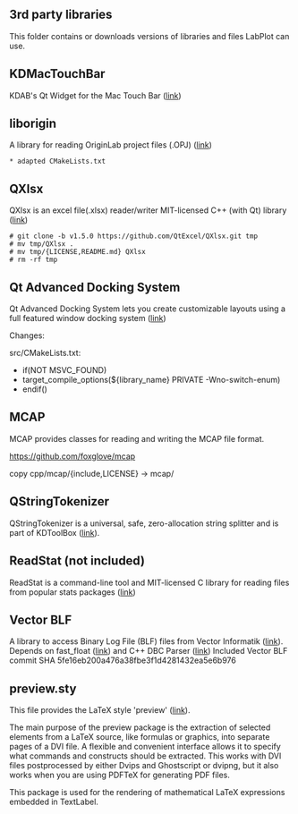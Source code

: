 ## 3rd party libraries

This folder contains or downloads versions of libraries and files LabPlot can use.


## KDMacTouchBar

KDAB's Qt Widget for the Mac Touch Bar ([link](https://github.com/KDAB/KDMacTouchBar))

## liborigin

A library for reading OriginLab project files (.OPJ) ([link](https://sourceforge.net/projects/liborigin))

    * adapted CMakeLists.txt

## QXlsx

QXlsx is an excel file(.xlsx) reader/writer MIT-licensed C++ (with Qt) library ([link](https://github.com/QtExcel/QXlsx))

    # git clone -b v1.5.0 https://github.com/QtExcel/QXlsx.git tmp
    # mv tmp/QXlsx .
    # mv tmp/{LICENSE,README.md} QXlsx
    # rm -rf tmp

## Qt Advanced Docking System

Qt Advanced Docking System lets you create customizable layouts using a full featured window docking system ([link](https://github.com/githubuser0xFFFF/Qt-Advanced-Docking-System))

Changes:

src/CMakeLists.txt:
+ if(NOT MSVC_FOUND)
+    target_compile_options(${library_name} PRIVATE -Wno-switch-enum)
+ endif()

## MCAP

MCAP provides classes for reading and writing the MCAP file format.

https://github.com/foxglove/mcap

copy cpp/mcap/{include,LICENSE} -> mcap/

## QStringTokenizer

QStringTokenizer is a universal, safe, zero-allocation string splitter and is part of KDToolBox ([link](https://github.com/KDABLabs/KDToolBox/tree/master)).

## ReadStat (not included)

ReadStat is a command-line tool and MIT-licensed C library for reading files from popular stats packages ([link](https://github.com/WizardMac/ReadStat))

## Vector BLF

A library to access Binary Log File (BLF) files from Vector Informatik ([link](https://github.com/Murmele/vector_blf)).
Depends on fast_float ([link](https://github.com/fastfloat/fast_float.git)) and C++ DBC Parser ([link](https://github.com/Murmele/dbc_parser_cpp))
Included Vector BLF commit SHA 5fe16eb200a476a38fbe3f1d4281432ea5e6b976

## preview.sty

This file provides the LaTeX style 'preview' ([link](https://www.ctan.org/tex-archive/macros/latex/contrib/preview)).

The main purpose of the preview package is the extraction of selected
elements from a LaTeX source, like formulas or graphics, into separate
pages of a DVI file.  A flexible and convenient interface allows it to
specify what commands and constructs should be extracted.  This works
with DVI files postprocessed by either Dvips and Ghostscript or
dvipng, but it also works when you are using PDFTeX for generating PDF
files.

This package is used for the rendering of mathematical LaTeX expressions embedded in TextLabel.
